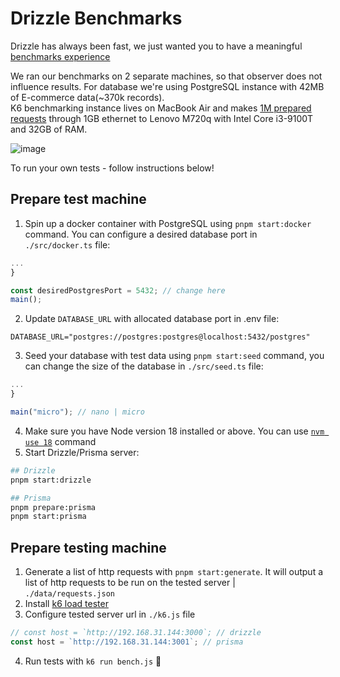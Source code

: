 # Drizzle Benchmarks
Drizzle has always been fast, we just wanted you to have a meaningful [benchmarks experience](orm.drizzle.team#benchmarks)  

We ran our benchmarks on 2 separate machines, so that observer does not influence results. For database we're using PostgreSQL instance with 42MB of E-commerce data(~370k records).  
K6 benchmarking instance lives on MacBook Air and makes [1M prepared requests](./data/requests.json) through 1GB ethernet to Lenovo M720q with Intel Core i3-9100T and 32GB of RAM.

![image](https://github.com/drizzle-team/drizzle-benchmarks/assets/4045375/103ae551-7708-4752-b3ed-5734adfe897f)


To run your own tests - follow instructions below!

## Prepare test machine
1. Spin up a docker container with PostgreSQL using `pnpm start:docker` command. You can configure a desired database port in `./src/docker.ts` file:
```ts
...
}

const desiredPostgresPort = 5432; // change here
main();
```
2. Update `DATABASE_URL` with allocated database port in .env file:
```env
DATABASE_URL="postgres://postgres:postgres@localhost:5432/postgres"
```
3. Seed your database with test data using `pnpm start:seed` command, you can change the size of the database in `./src/seed.ts` file:
```ts
...
}

main("micro"); // nano | micro
```
4. Make sure you have Node version 18 installed or above. You can use [`nvm use 18`](https://github.com/nvm-sh/nvm) command
5. Start Drizzle/Prisma server:
```bash
## Drizzle
pnpm start:drizzle

## Prisma
pnpm prepare:prisma
pnpm start:prisma
```

## Prepare testing machine
1. Generate a list of http requests with `pnpm start:generate`. It will output a list of http requests to be run on the tested server | `./data/requests.json`
2. Install [k6 load tester](https://k6.io/)
3. Configure tested server url in `./k6.js` file
```js
// const host = `http://192.168.31.144:3000`; // drizzle
const host = `http://192.168.31.144:3001`; // prisma
```
4. Run tests with `k6 run bench.js` 🚀
